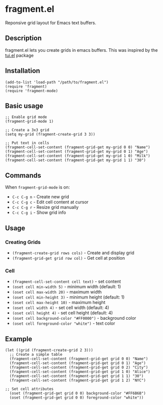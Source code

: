 # fragment.el

Reponsive grid layout for Emacs text buffers.

## Description

fragment.el lets you create grids in emacs buffers. This was inspired
by the [tui.el](https://github.com/ebpa/tui.el) package

## Installation

```elisp
(add-to-list 'load-path "/path/to/fragment.el")
(require 'fragment)
(require 'fragment-mode)
```

## Basic usage

```elisp
;; Enable grid mode
(fragment-grid-mode 1)

;; Create a 3x3 grid
(setq my-grid (fragment-create-grid 3 3))

;; Put text in cells
(fragment-cell-set-content (fragment-grid-get my-grid 0 0) "Name")
(fragment-cell-set-content (fragment-grid-get my-grid 0 1) "Age")
(fragment-cell-set-content (fragment-grid-get my-grid 1 0) "Milk")
(fragment-cell-set-content (fragment-grid-get my-grid 1 1) "30")
```

## Commands

When `fragment-grid-mode` is on:

- `C-c C-g n` - Create new grid
- `C-c C-g c` - Edit cell content at cursor
- `C-c C-g r` - Resize grid manually
- `C-c C-g i` - Show grid info

## Usage

### Creating Grids
- `(fragment-create-grid rows cols)` - Create and display grid
- `(fragment-grid-get grid row col)` - Get cell at position

### Cell
- `(fragment-cell-set-content cell text)` - set content
- `(oset cell min-width 5)` - minimum width (default: 1)
- `(oset cell max-width 20)` - maximum width
- `(oset cell min-height 3)` - minimum height (default: 1)
- `(oset cell max-height 10)` - maximum height
- `(oset cell width 4)` - set cell width (default: 4)
- `(oset cell height 4)` - set cell height (default: 4)
- `(oset cell background-color "#FF0000")` - background color
- `(oset cell foreground-color "white")` - text color

## Example

```elisp
(let ((grid (fragment-create-grid 2 3)))
  ;; Create a simple table
  (fragment-cell-set-content (fragment-grid-get grid 0 0) "Name")
  (fragment-cell-set-content (fragment-grid-get grid 0 1) "Age")
  (fragment-cell-set-content (fragment-grid-get grid 0 2) "City")
  (fragment-cell-set-content (fragment-grid-get grid 1 0) "Alice")
  (fragment-cell-set-content (fragment-grid-get grid 1 1) "30")
  (fragment-cell-set-content (fragment-grid-get grid 1 2) "NYC")

;; Set cell attributes
  (oset (fragment-grid-get grid 0 0) background-color "#FF6B6B")
  (oset (fragment-grid-get grid 0 0) foreground-color "white"))
```

